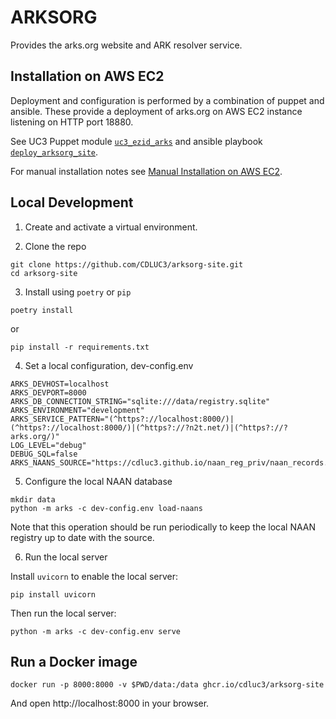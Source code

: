 # ARKSORG

Provides the arks.org website and ARK resolver service.

## Installation on AWS EC2

Deployment and configuration is performed by a combination of puppet and ansible.
These provide a deployment of arks.org on AWS EC2 instance listening on HTTP port 18880.

See UC3 Puppet module [`uc3_ezid_arks`](https://github.com/CDLUC3/uc3-ops-puppet-modules/tree/main/modules/uc3_ezid_arks) and ansible playbook [`deploy_arksorg_site`](./ansible/README.md).

For manual installation notes see [Manual Installation on AWS EC2](./ansible/notes/original_manual_deployment_notes.md).

## Local Development

1. Create and activate a virtual environment.

2. Clone the repo
```
git clone https://github.com/CDLUC3/arksorg-site.git
cd arksorg-site
```
3. Install using `poetry` or `pip`

```
poetry install
```
or
```
pip install -r requirements.txt
```

4. Set a local configuration, dev-config.env

```
ARKS_DEVHOST=localhost
ARKS_DEVPORT=8000
ARKS_DB_CONNECTION_STRING="sqlite:///data/registry.sqlite"
ARKS_ENVIRONMENT="development"
ARKS_SERVICE_PATTERN="(^https?://localhost:8000/)|(^https?://localhost:8000/)|(^https?://?n2t.net/)|(^https?://?arks.org/)"
LOG_LEVEL="debug"
DEBUG_SQL=false
ARKS_NAANS_SOURCE="https://cdluc3.github.io/naan_reg_priv/naan_records.json"
```

5. Configure the local NAAN database

```
mkdir data
python -m arks -c dev-config.env load-naans
```

Note that this operation should be run periodically to keep the local NAAN registry up to date with the source.


6. Run the local server

Install `uvicorn` to enable the local server:

```
pip install uvicorn
```

Then run the local server:

```
python -m arks -c dev-config.env serve
```

## Run a Docker image

```shell
docker run -p 8000:8000 -v $PWD/data:/data ghcr.io/cdluc3/arksorg-site
```

And open http://localhost:8000 in your browser.

